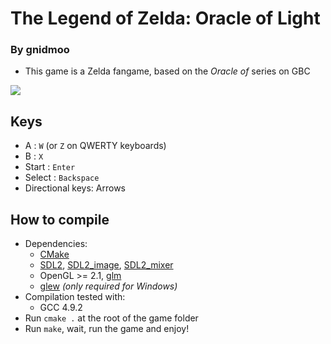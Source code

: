 # The Legend of Zelda: Oracle of Light

### By gnidmoo

- This game is a Zelda fangame, based on the *Oracle of* series on GBC

![](http://img15.hostingpics.net/pics/255623Capturedcrande20141005181925.png)

## Keys

- A               : `W` (or `Z` on QWERTY keyboards)
- B               : `X`
- Start           : `Enter`
- Select          : `Backspace`
- Directional keys: Arrows

## How to compile

- Dependencies:
    - [CMake](http://www.cmake.org/download/)
    - [SDL2](https://www.libsdl.org/download-2.0.php), [SDL2_image](https://www.libsdl.org/projects/SDL_image/), [SDL2_mixer](https://www.libsdl.org/projects/SDL_mixer/)
    - OpenGL >= 2.1, [glm](http://sourceforge.net/projects/ogl-math/files/latest/download?source=files)
    - [glew](http://sourceforge.net/projects/glew/files/latest/download) *(only required for Windows)*
- Compilation tested with:
    - GCC 4.9.2
- Run `cmake .` at the root of the game folder
- Run `make`, wait, run the game and enjoy!

